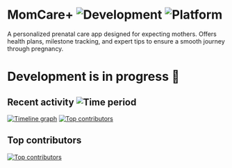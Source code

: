 # MomCare+ ![Development](https://img.shields.io/badge/Development-Active-brightgreen) ![Platform](https://img.shields.io/badge/Platform-iOS-blue)

A personalized prenatal care app designed for expecting mothers. Offers health plans, milestone tracking, and expert tips to ensure a smooth journey through pregnancy. 

# Development is in progress 🚀

## Recent activity ![Time period](https://images.repography.com/25054784/rtk-rnjn/MomCare/recent-activity/7pj0ZqdNQI3fROBoBipr-5-QATc_sSUbZAQyVLrFoos/8N3eB2LP6qp1cqWRZeGQU1qqTnKEoitYLEzF1nJqYis_badge.svg)
[![Timeline graph](https://images.repography.com/25054784/rtk-rnjn/MomCare/recent-activity/7pj0ZqdNQI3fROBoBipr-5-QATc_sSUbZAQyVLrFoos/8N3eB2LP6qp1cqWRZeGQU1qqTnKEoitYLEzF1nJqYis_timeline.svg)](https://github.com/rtk-rnjn/MomCare/commits)
[![Top contributors](https://images.repography.com/25054784/rtk-rnjn/MomCare/recent-activity/7pj0ZqdNQI3fROBoBipr-5-QATc_sSUbZAQyVLrFoos/8N3eB2LP6qp1cqWRZeGQU1qqTnKEoitYLEzF1nJqYis_users.svg)](https://github.com/rtk-rnjn/MomCare/graphs/contributors)

## Top contributors
[![Top contributors](https://images.repography.com/25054784/rtk-rnjn/MomCare/top-contributors/7pj0ZqdNQI3fROBoBipr-5-QATc_sSUbZAQyVLrFoos/8N3eB2LP6qp1cqWRZeGQU1qqTnKEoitYLEzF1nJqYis_table.svg)](https://github.com/rtk-rnjn/MomCare/graphs/contributors)

